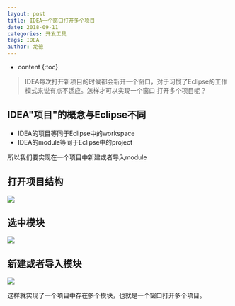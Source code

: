 ```yaml
---
layout: post
title: IDEA一个窗口打开多个项目
date: 2018-09-11
categories: 开发工具
tags: IDEA
author: 龙德
---
```


* content
{:toc}

> IDEA每次打开新项目的时候都会新开一个窗口，对于习惯了Eclipse的工作模式来说有点不适应。怎样才可以实现一个窗口
> 打开多个项目呢？

## IDEA"项目"的概念与Eclipse不同

- IDEA的项目等同于Eclipse中的workspace
- IDEA的module等同于Eclipse中的project

所以我们要实现在一个项目中新建或者导入module




## 打开项目结构

![](https://i.loli.net/2018/09/11/5b971ad3d23d2.jpg)

## 选中模块

![](https://i.loli.net/2018/09/11/5b971ae1ea688.jpg)

## 新建或者导入模块

![](https://i.loli.net/2018/09/11/5b971aebcfc6f.jpg)

这样就实现了一个项目中存在多个模块，也就是一个窗口打开多个项目。